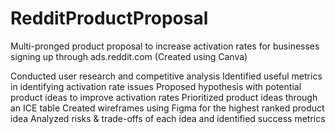 # RedditProductProposal
Multi-pronged product proposal to increase activation rates for businesses signing up through ads.reddit.com (Created using Canva)

Conducted user research and competitive analysis
Identified useful metrics in identifying activation rate issues
Proposed hypothesis with potential product ideas to improve activation rates
Prioritized product ideas through an ICE table
Created wireframes using Figma for the highest ranked product idea
Analyzed risks & trade-offs of each idea and identified success metrics
